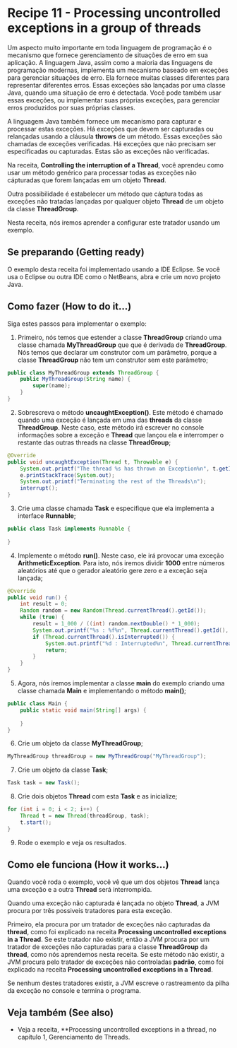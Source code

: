 # Recipe 11 - Processing uncontrolled exceptions in a group of threads
Um aspecto muito importante em toda linguagem de programação é o mecanismo que fornece gerenciamento
de situações de erro em sua aplicação. A linguagem Java, assim como a maioria das linguagens de programação
modernas, implementa um mecanismo baseado em exceções para gerenciar situações de erro. Ela fornece muitas
classes diferentes para representar diferentes erros. Essas exceções são lançadas por uma classe Java, quando
uma situação de erro é detectada. Você pode também usar essas exceções, ou implementar suas próprias
exceções, para gerenciar erros produzidos por suas próprias classes.

A linguagem Java também fornece um mecanismo para capturar e processar estas exceções. Há exceções que devem
ser capturadas ou relançadas usando a cláusula **throws** de um método. Essas exceções são chamadas de
exceções verificadas. Há exceções que não precisam ser especificadas ou capturadas. Estas são as exceções
não verificadas.

Na receita, **Controlling the interruption of a Thread**, você aprendeu como usar um método genérico para
processar todas as exceções não cápturadas que forem lançadas em um objeto **Thread**.

Outra possibilidade é estabelecer um método que cáptura todas as exceções não tratadas lançadas por qualquer
objeto **Thread** de um objeto da classe **ThreadGroup**.

Nesta receita, nós iremos aprender a configurar este tratador usando um exemplo.

## Se preparando (Getting ready)
O exemplo desta receita foi implementado usando a IDE Eclipse. Se você usa o Eclipse ou outra IDE como
o NetBeans, abra e crie um novo projeto Java.

## Como fazer (How to do it...)
Siga estes passos para implementar o exemplo:
 1. Primeiro, nós temos que estender a classe **ThreadGroup** criando uma classe chamada **MyThreadGroup** que
que é derivada de **ThreadGroup**. Nós temos que declarar um construtor com um parâmetro, porque a classe
**ThreadGroup** não tem um construtor sem este parâmetro;
```java
public class MyThreadGroup extends ThreadGroup {
    public MyThreadGroup(String name) {
        super(name);
    }
}
```

 2. Sobrescreva o método **uncaughtException()**. Este método é chamado quando uma exceção é lançada em uma
das **threads** da classe **ThreadGroup**. Neste caso, este método irá escrever no console informações sobre
a exceção e **Thread** que lançou ela e interromper o restante das outras threads na classe **ThreadGroup**;
```java
@Override
public void uncaughtException(Thread t, Throwable e) {
    System.out.printf("The thread %s has thrown an Exception%n", t.getId());
    e.printStackTrace(System.out);
    System.out.printf("Terminating the rest of the Threads\n");
    interrupt();
}
```

 3. Crie uma classe chamada **Task** e especifique que ela implementa a interface **Runnable**;
```java
public class Task implements Runnable {
    
}
```

 4. Implemente o método **run()**. Neste caso, ele irá provocar uma exceção **ArithmeticException**. Para
isto, nós iremos dividir **1000** entre números aleatórios até que o gerador aleatório gere zero e a exceção
seja lançada;
```java
@Override
public void run() {
    int result = 0;
    Random random = new Random(Thread.currentThread().getId());
    while (true) {
        result = 1_000 / ((int) random.nextDouble() * 1_000);
        System.out.printf("%s : %f%n", Thread.currentThread().getId(), result);
        if (Thread.currentThread().isInterrupted()) {
            System.out.printf("%d : Interrupted%n", Thread.currentThread().getId());
            return;
        }
    }
}
```

 5. Agora, nós iremos implementar a classe **main** do exemplo criando uma classe chamada **Main** e
implementando o método **main()**;
```java
public class Main {
    public static void main(String[] args) {
        
    }
}
```

 6. Crie um objeto da classe **MyThreadGroup**;
```java
MyThreadGroup threadGroup = new MyThreadGroup("MyThreadGroup");
```

 7. Crie um objeto da classe **Task**;
```java
Task task = new Task();
```

 8. Crie dois objetos **Thread** com esta **Task** e as inicialize;
```java
for (int i = 0; i < 2; i++) {
    Thread t = new Thread(threadGroup, task);
    t.start();
}
```

 9. Rode o exemplo e veja os resultados.

## Como ele funciona (How it works...)
Quando você roda o exemplo, você vê que um dos objetos **Thread** lança uma exceção e a outra **Thread**
será interrompida.

Quando uma exceção não capturada é lançada no objeto **Thread**, a JVM procura por três possiveis tratadores
para esta exceção.

Primeiro, ela procura por um tratador de exceções não capturadas da **thread**, como foi explicado na receita
**Processing uncontrolled exceptions in a Thread**. Se este tratador não existir, então a JVM procura por um
tratador de exceções não capturadas para a classe **ThreadGroup** da **thread**, como nós aprendemos nesta
receita. Se este método não existir, a JVM procura pelo tratador de exceções não controladas **padrão**, como
foi explicado na receita **Processing uncontrolled exceptions in a Thread**.

Se nenhum destes tratadores existir, a JVM escreve o rastreamento da pilha da exceção no console e termina o
programa.

## Veja também (See also)
- Veja a receita, **Processing uncontrolled exceptions in a thread, no capítulo 1, Gerenciamento
de Threads.
